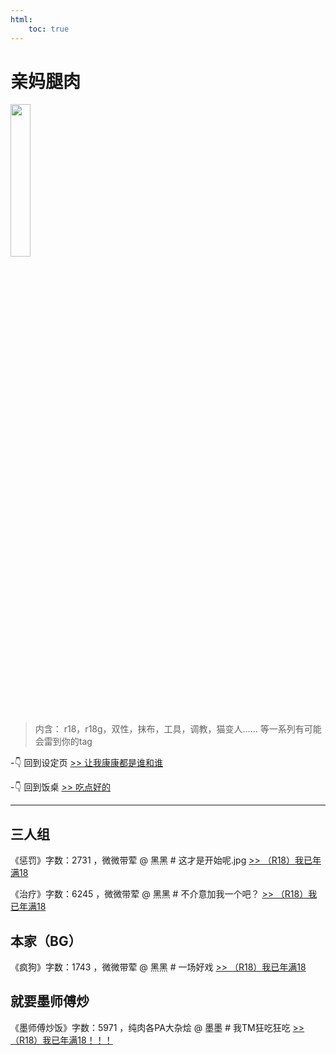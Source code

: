 ```yaml
---
html:
    toc: true
---
```





# 亲妈腿肉

<div float=left> <img src="https://pic.imgdb.cn/item/65eafa469f345e8d034637da.jpg" width = 25%/> </div>

>内含：
>r18，r18g，双性，抹布，工具，调教，猫变人……
>等一系列有可能会雷到你的tag



-👇 回到设定页
[>> 让我康康都是谁和谁](index.html)

-👇 回到饭桌 
[>> 吃点好的](fan.html)

---

## 三人组
《惩罚》字数：2731 ，微微带荤
@ 黑黑
\# 这才是开始呢.jpg
[>> （R18）我已年满18](惩罚.html)

《治疗》字数：6245 ，微微带荤
@ 黑黑
\# 不介意加我一个吧？
[>> （R18）我已年满18](治疗.html)

## 本家（BG）

《疯狗》字数：1743 ，微微带荤
@ 黑黑
\# 一场好戏
[>> （R18）我已年满18](疯狗.html)


## 就要墨师傅炒

《墨师傅炒饭》字数：5971 ，纯肉各PA大杂烩
@ 墨墨
\# 我TM狂吃狂吃
[>> （R18）我已年满18！！！](momo.html)


